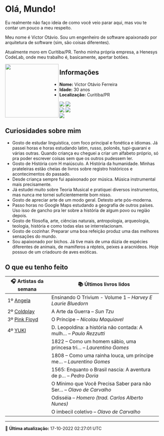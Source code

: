 # Olá, Mundo!

Eu realmente não faço ideia de como você veio parar aqui, mas vou te contar um pouco a meu respeito.

Meu nome é Victor Otávio. Sou um engenheiro de software apaixonado por arquitetura de software (sim, são coisas diferentes).

Atualmente moro em Curitiba/PR. Tenho minha própria empresa, a Henesys CodeLab, onde meu trabalho é, basicamente, apertar botões.

<img align="left" src="https://github.com/vctrtvfrrr/vctrtvfrrr/raw/master/octocat.png" alt="" width="175" />

## Informações

- **Nome:** Victor Otávio Ferreira
- **Idade:** 30 anos
- **Localização:** Curitiba/PR

[![](https://img.shields.io/badge/LinkedIn-victorotavio-blue)](https://www.linkedin.com/in/victorotavio/) [![](https://img.shields.io/badge/Twitter-@vctrtvfrrr-blue)](https://twitter.com/vctrtvfrrr)  
[![](https://img.shields.io/badge/GitHub-vctrtvfrrr-24292e)](https://github.com/vctrtvfrrr) [![](https://img.shields.io/badge/GitLab-vctrtvfrrr-ec5d16)](https://gitlab.com/vctrtvfrrr)  
[![](https://img.shields.io/badge/Email-victor@otavioferreira.com.br-red)](mailto:victor@otavioferreira.com.br)  

## Curiosidades sobre mim

-   Gosto de estudar linguística, com foco principal e fonética e idiomas. Já passei horas e horas estudando latim, russo, polonês, tupi-guarani e várias outras. Quando criança eu cheguei a criar um alfabeto próprio, só pra poder escrever coisas sem que os outros pudessem ler.
-   Gosto de História com H maiúsculo. A História da humanidade. Minhas prateleiras estão cheias de livros sobre registro históricos e acontecimentos do passado.
-   Desde criança sempre fui apaixonado por música. Música instrumental mais precisamente.
-   Já estudei muito sobre Teoria Musical e pratiquei diversos instrumentos, mas nunca me tornei suficientemente bom nisso.
-   Gosto de apreciar arte de um modo geral. Detesto arte pós-moderna.
-   Passo horas no Google Maps estudando a geografia de outros países. Uso isso de gancho pra ler sobre a história de algum povo ou região depois.
-   Gosto de filosofia, arte, ciências naturais, antropologia, arqueologia, teologia, história e como todas elas se interrelacionam.
-   Gosto de cozinhar. Preparar uma boa refeição produz uma das melhores sensações do mundo.
-   Sou apaixonado por bichos. Já tive mais de uma dúzia de espécies diferentes de animais, de mamiferos a répteis, peixes a aracnídeos. Hoje possuo de um criadouro de aves exóticas.


## O que eu tenho feito

|                 🎧 Artistas da semana                 |                      📚 Últimos livros lidos                      |
|-------------------------------------------------------|-------------------------------------------------------------------|
| 1º [Angela](https://www.last.fm/music/Angela)         | Ensinando O Trivium - Volume 1	–	_Harvey E Laurie Bluedorn_         |
| 2º [Coldplay](https://www.last.fm/music/Coldplay)     | A Arte da Guerra	–	_Sun Tzu_                                        |
| 3º [Pink Floyd](https://www.last.fm/music/Pink+Floyd) | O Príncipe	–	_Nicolau Maquiavel_                                    |
| 4º [YUKI](https://www.last.fm/music/YUKI)             | D. Leopoldina: a história não contada: A mulh…	–	_Paulo Rezzutti_   |
|                                                       | 1822 – Como um homem sábio, uma princesa tri…	–	_Laurentino Gomes_  |
|                                                       | 1808 – Como uma rainha louca, um príncipe me…	–	_Laurentino Gomes_  |
|                                                       | 1565: Enquanto o Brasil nascia: A aventura de p…	–	_Pedro Doria_    |
|                                                       | O Mínimo que Você Precisa Saber para não Ser…	–	_Olavo de Carvalho_ |
|                                                       | Odisséia	–	_Homero (trad. Carlos Alberto Nunes)_                    |
|                                                       | O imbecil coletivo	–	_Olavo de Carvalho_                            |


---

🚀 **Última atualização:** 17-10-2022 02:27:01 UTC